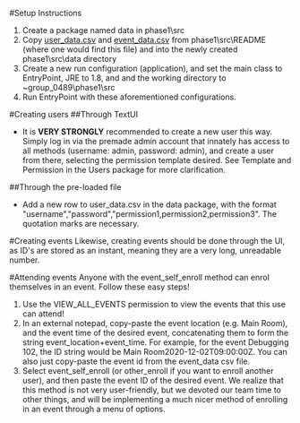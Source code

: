 #Setup Instructions
1. Create a package named data in phase1\src
2. Copy [user_data.csv](user_data.csv) and [event_data.csv](event_data.csv) from phase1\src\README 
(where one would find this file) and into the newly 
created phase1\src\data directory
3. Create a new run configuration (application), and set
 the main class to EntryPoint, JRE to 1.8, and
 and the working directory to ~group_0489\phase1\src
4. Run EntryPoint with these aforementioned configurations.

#Creating users
##Through TextUI
- It is **VERY STRONGLY** recommended to create a 
new user this way. Simply log in via the premade admin account that 
innately has access to all methods (username: admin, password: admin),
and create a user from there, selecting the permission template desired.
See Template and Permission in the Users package for more clarification.

##Through the pre-loaded file
- Add a new row to user_data.csv in the data package, with the format
"username","password","permission1,permission2,permission3". 
The quotation marks are necessary.

#Creating events
Likewise, creating events should be done through the UI, 
as ID's are stored as an instant, meaning they are a very long, unreadable number.

#Attending events
Anyone with the event_self_enroll method can enrol themselves in an event.
 Follow these easy steps!
1. Use the VIEW_ALL_EVENTS permission to view the events that this use can attend!
2. In an external notepad, copy-paste the event location (e.g. Main Room), and the event time of the desired event, 
concatenating them to form the string event_location+event_time. For example, for the event Debugging 102, 
the ID string would be Main Room2020-12-02T09:00:00Z. You can also just copy-paste the event id from the event_data 
csv file.
3. Select event_self_enroll (or other_enroll if you want to enroll another user), and then paste the event ID of the desired event.
We realize that this method is not very user-friendly, but we devoted our team time to other things, and will be implementing a 
much nicer method of enrolling in an event through a menu of options.
